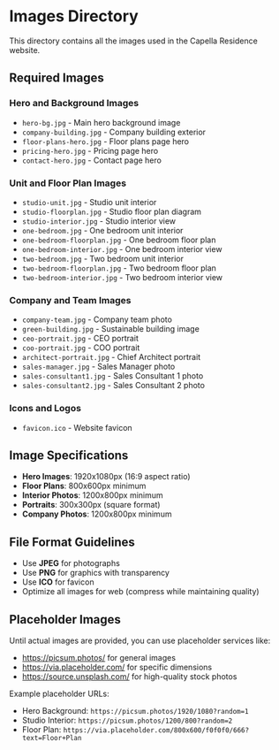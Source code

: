 # Images Directory

This directory contains all the images used in the Capella Residence website.

## Required Images

### Hero and Background Images
- `hero-bg.jpg` - Main hero background image
- `company-building.jpg` - Company building exterior
- `floor-plans-hero.jpg` - Floor plans page hero
- `pricing-hero.jpg` - Pricing page hero
- `contact-hero.jpg` - Contact page hero

### Unit and Floor Plan Images
- `studio-unit.jpg` - Studio unit interior
- `studio-floorplan.jpg` - Studio floor plan diagram
- `studio-interior.jpg` - Studio interior view
- `one-bedroom.jpg` - One bedroom unit interior
- `one-bedroom-floorplan.jpg` - One bedroom floor plan
- `one-bedroom-interior.jpg` - One bedroom interior view
- `two-bedroom.jpg` - Two bedroom unit interior
- `two-bedroom-floorplan.jpg` - Two bedroom floor plan
- `two-bedroom-interior.jpg` - Two bedroom interior view

### Company and Team Images
- `company-team.jpg` - Company team photo
- `green-building.jpg` - Sustainable building image
- `ceo-portrait.jpg` - CEO portrait
- `coo-portrait.jpg` - COO portrait
- `architect-portrait.jpg` - Chief Architect portrait
- `sales-manager.jpg` - Sales Manager photo
- `sales-consultant1.jpg` - Sales Consultant 1 photo
- `sales-consultant2.jpg` - Sales Consultant 2 photo

### Icons and Logos
- `favicon.ico` - Website favicon

## Image Specifications

- **Hero Images**: 1920x1080px (16:9 aspect ratio)
- **Floor Plans**: 800x600px minimum
- **Interior Photos**: 1200x800px minimum
- **Portraits**: 300x300px (square format)
- **Company Photos**: 1200x800px minimum

## File Format Guidelines

- Use **JPEG** for photographs
- Use **PNG** for graphics with transparency
- Use **ICO** for favicon
- Optimize all images for web (compress while maintaining quality)

## Placeholder Images

Until actual images are provided, you can use placeholder services like:
- https://picsum.photos/ for general images
- https://via.placeholder.com/ for specific dimensions
- https://source.unsplash.com/ for high-quality stock photos

Example placeholder URLs:
- Hero Background: `https://picsum.photos/1920/1080?random=1`
- Studio Interior: `https://picsum.photos/1200/800?random=2`
- Floor Plan: `https://via.placeholder.com/800x600/f0f0f0/666?text=Floor+Plan`